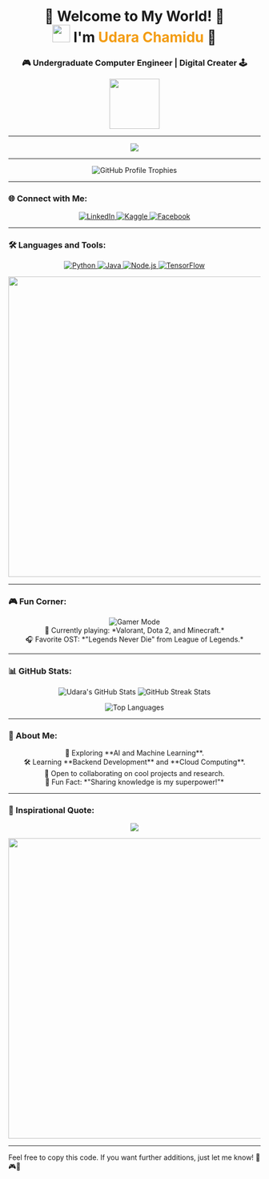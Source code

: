 <h1 align="center">
  🌟 Welcome to My World! 🌟  
  <br> 
  <img src="https://media.giphy.com/media/hvRJCLFzcasrR4ia7z/giphy.gif" width="35">  
  I'm <span style="color: #f39c12;">Udara Chamidu</span> 🚀
</h1>

<h3 align="center">🎮 Undergraduate Computer Engineer | Digital Creater 🕹️</h3>

<div align="center">
  <img src="https://media.giphy.com/media/kH6CqYiquZawmU1HI6/giphy.gif" width="100" />
</div>

---

<p align="center">
  <img src="https://readme-typing-svg.demolab.com?font=Fira+Code&weight=600&size=25&duration=3000&pause=500&color=F7F7F7&background=000000&center=true&vCenter=true&width=600&lines=👨‍💻+Code.+🚀+Innovate.+🎨+Create.+;Always+Learning.+💡+Always+Evolving.+;Welcome+to+my+GitHub+Profile!">
</p>

---

<div align="center">
  <img src="https://github-profile-trophy.vercel.app/?username=udarachamidu&theme=darkhub&margin-w=15&margin-h=15" alt="GitHub Profile Trophies" />
</div>

---

### 🌐 Connect with Me:
<div align="center">
  <a href="https://linkedin.com/in/udara-herath" target="_blank">
    <img src="https://img.shields.io/badge/-LinkedIn-blue?style=for-the-badge&logo=linkedin&logoColor=white" alt="LinkedIn" />
  </a>
  <a href="https://kaggle.com/udara-chamidu" target="_blank">
    <img src="https://img.shields.io/badge/-Kaggle-blue?style=for-the-badge&logo=kaggle&logoColor=white" alt="Kaggle" />
  </a>
  <a href="https://fb.com/udara-chamidu" target="_blank">
    <img src="https://img.shields.io/badge/-Facebook-blue?style=for-the-badge&logo=facebook&logoColor=white" alt="Facebook" />
  </a>
</div>

---

### 🛠️ Languages and Tools:
<p align="center">
  <a href="https://www.python.org" target="_blank">
    <img src="https://img.shields.io/badge/-Python-000?style=for-the-badge&logo=python" alt="Python" />
  </a>
  <a href="https://www.java.com" target="_blank">
    <img src="https://img.shields.io/badge/-Java-007396?style=for-the-badge&logo=java" alt="Java" />
  </a>
  <a href="https://nodejs.org" target="_blank">
    <img src="https://img.shields.io/badge/-Node.js-43853D?style=for-the-badge&logo=node.js" alt="Node.js" />
  </a>
  <a href="https://www.tensorflow.org" target="_blank">
    <img src="https://img.shields.io/badge/-TensorFlow-FF6F00?style=for-the-badge&logo=tensorflow" alt="TensorFlow" />
  </a>
</p>

<div align="center">
  <img src="https://user-images.githubusercontent.com/20955511/199138068-0a7b7b75-a024-4f00-803f-30a19c5d1b2d.gif" width="600" />
</div>

---

### 🎮 Fun Corner:
<div align="center">
  <img src="https://img.shields.io/badge/Gamer%20Mode%20ON-%23000000.svg?&style=for-the-badge&logo=steam&logoColor=white" alt="Gamer Mode" />
  <br>
  🎲 Currently playing: *Valorant, Dota 2, and Minecraft.* <br>
  🎧 Favorite OST: *"Legends Never Die" from League of Legends.* 
</div>

---

### 📊 GitHub Stats:
<div align="center">
  <img src="https://github-readme-stats.vercel.app/api?username=udarachamidu&show_icons=true&theme=tokyonight" alt="Udara's GitHub Stats" />
  <img src="https://github-readme-streak-stats.herokuapp.com/?user=udarachamidu&theme=tokyonight" alt="GitHub Streak Stats" />
</div>

<p align="center">
  <img src="https://github-readme-stats.vercel.app/api/top-langs?username=udarachamidu&show_icons=true&locale=en&layout=compact&theme=tokyonight" alt="Top Languages" />
</p>

---

### 🌱 About Me:
<div align="center">
  🌟 Exploring **AI and Machine Learning**. <br>
  🛠️ Learning **Backend Development** and **Cloud Computing**. <br>
  🤝 Open to collaborating on cool projects and research. <br>
  🧠 Fun Fact: *"Sharing knowledge is my superpower!"*
</div>

---

### 🎯 Inspirational Quote:
<p align="center">
  <img src="https://readme-typing-svg.demolab.com?font=Monoton&size=24&duration=3000&pause=800&color=F7F7F7&background=000000&center=true&vCenter=true&width=800&lines=Dream+Big.;Learn+Every+Day.;Create+Something+Awesome.">
</p>

<div align="center">
  <img src="https://media.giphy.com/media/QpVUMRUJGokfqXyfa1/giphy.gif" width="600" />
</div>

---

Feel free to copy this code. If you want further additions, just let me know! 🚀🎮✨
